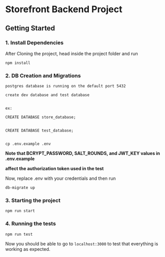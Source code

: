 # Storefront Backend Project

## Getting Started

### 1. Install Dependencies
After Cloning the project, head inside the project folder and run
```
npm install
```

### 2.  DB Creation and Migrations
```
postgres database is running on the default port 5432

create dev database and test database


ex: 

CREATE DATABASE store_database;


CREATE DATABASE test_database;


cp .env.example .env
```

**Note that BCRYPT_PASSWORD, SALT_ROUNDS, and JWT_KEY values in .env.example** 

**affect the authorization token used in the test**

Now, replace .env with your credentials and then run

``` 
db-migrate up
```

### 3. Starting the project
```
npm run start
```

### 4. Running the tests
```
npm run test
```

Now you should be able to go to `localhost:3000` to test that everything is working as expected.


